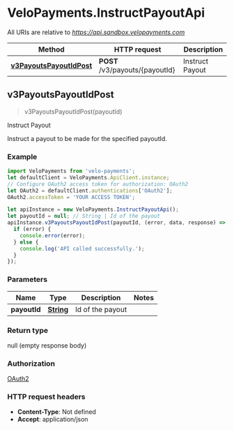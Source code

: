 # VeloPayments.InstructPayoutApi

All URIs are relative to *https://api.sandbox.velopayments.com*

Method | HTTP request | Description
------------- | ------------- | -------------
[**v3PayoutsPayoutIdPost**](InstructPayoutApi.md#v3PayoutsPayoutIdPost) | **POST** /v3/payouts/{payoutId} | Instruct Payout



## v3PayoutsPayoutIdPost

> v3PayoutsPayoutIdPost(payoutId)

Instruct Payout

Instruct a payout to be made for the specified payoutId.

### Example

```javascript
import VeloPayments from 'velo-payments';
let defaultClient = VeloPayments.ApiClient.instance;
// Configure OAuth2 access token for authorization: OAuth2
let OAuth2 = defaultClient.authentications['OAuth2'];
OAuth2.accessToken = 'YOUR ACCESS TOKEN';

let apiInstance = new VeloPayments.InstructPayoutApi();
let payoutId = null; // String | Id of the payout
apiInstance.v3PayoutsPayoutIdPost(payoutId, (error, data, response) => {
  if (error) {
    console.error(error);
  } else {
    console.log('API called successfully.');
  }
});
```

### Parameters


Name | Type | Description  | Notes
------------- | ------------- | ------------- | -------------
 **payoutId** | [**String**](.md)| Id of the payout | 

### Return type

null (empty response body)

### Authorization

[OAuth2](../README.md#OAuth2)

### HTTP request headers

- **Content-Type**: Not defined
- **Accept**: application/json

